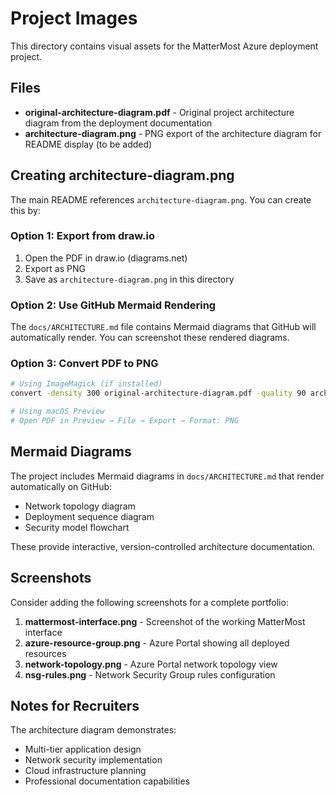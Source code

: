 # Project Images

This directory contains visual assets for the MatterMost Azure deployment project.

## Files

- **original-architecture-diagram.pdf** - Original project architecture diagram from the deployment documentation
- **architecture-diagram.png** - PNG export of the architecture diagram for README display (to be added)

## Creating architecture-diagram.png

The main README references `architecture-diagram.png`. You can create this by:

### Option 1: Export from draw.io
1. Open the PDF in draw.io (diagrams.net)
2. Export as PNG
3. Save as `architecture-diagram.png` in this directory

### Option 2: Use GitHub Mermaid Rendering
The `docs/ARCHITECTURE.md` file contains Mermaid diagrams that GitHub will automatically render. You can screenshot these rendered diagrams.

### Option 3: Convert PDF to PNG
```bash
# Using ImageMagick (if installed)
convert -density 300 original-architecture-diagram.pdf -quality 90 architecture-diagram.png

# Using macOS Preview
# Open PDF in Preview → File → Export → Format: PNG
```

## Mermaid Diagrams

The project includes Mermaid diagrams in `docs/ARCHITECTURE.md` that render automatically on GitHub:
- Network topology diagram
- Deployment sequence diagram
- Security model flowchart

These provide interactive, version-controlled architecture documentation.

## Screenshots

Consider adding the following screenshots for a complete portfolio:

1. **mattermost-interface.png** - Screenshot of the working MatterMost interface
2. **azure-resource-group.png** - Azure Portal showing all deployed resources
3. **network-topology.png** - Azure Portal network topology view
4. **nsg-rules.png** - Network Security Group rules configuration

## Notes for Recruiters

The architecture diagram demonstrates:
- Multi-tier application design
- Network security implementation
- Cloud infrastructure planning
- Professional documentation capabilities
